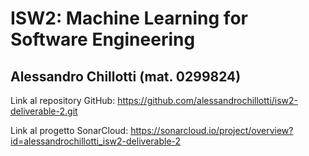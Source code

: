 # ISW2: Machine Learning for Software Engineering
## Alessandro Chillotti (mat. 0299824)
Link al repository GitHub: https://github.com/alessandrochillotti/isw2-deliverable-2.git

Link al progetto SonarCloud: https://sonarcloud.io/project/overview?id=alessandrochillotti_isw2-deliverable-2